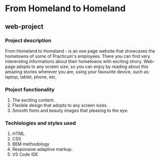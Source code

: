 # From Homeland to Homeland
## web-project

### Project description
From Homeland to Homeland - is an one page website that showcases the hometowns of some of Practicum's employees. There you can find very interersting informations about their hometowns with exciting strory. Web-page adopts to any screen size, so you can enjoy by reading about this amazing stories wherever you are, using your favourite device, such as: laptop, tablet, phone, etc.

### Ptoject functionality

1. The exciting content.
2. Flexible design that adopts to any screen sizes.
3. Smooth fonts and beauty images that pleasing to the eye.


### Techlologies and styles used

1. HTML
2. CSS
3. BEM methodology
4. Responsive-adaptive markup.
5. VS Code IDE